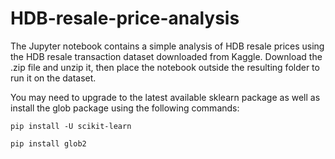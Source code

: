 # HDB-resale-price-analysis

The Jupyter notebook contains a simple analysis of HDB resale prices using the HDB resale transaction dataset downloaded from Kaggle. Download the .zip file and unzip it, then place the notebook outside the resulting folder to run it on the dataset.

You may need to upgrade to the latest available sklearn package as well as install the glob package using the following commands:

`pip install -U scikit-learn`

`pip install glob2`

